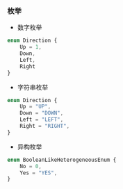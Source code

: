 ### 枚举

- 数字枚举
```js
enum Direction {
    Up = 1,
    Down,
    Left,
    Right
}
```

- 字符串枚举
```js
enum Direction {
    Up = "UP",
    Down = "DOWN",
    Left = "LEFT",
    Right = "RIGHT",
}
```
- 异构枚举
```js
enum BooleanLikeHeterogeneousEnum {
    No = 0,
    Yes = "YES",
}
```